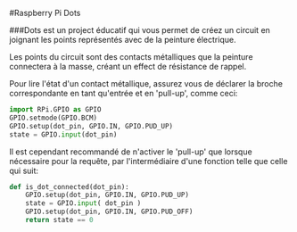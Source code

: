 <!--
---
name: DOTs
class: board
type: Tous
formfactor: Autre
manufacturer: Raspberry Pi
description: créez un circuit avec de la peinture électrique
url: http://www.raspberrypi.org/dots/
github: https://github.com/raspberrypilearning/dots
buy: https://thepihut.com/products/raspberry-pi-dots-board
image: 'rpf-dots.png'
pincount: 40
eeprom: no
pin:
  bcm0:
    name: 'couleur: bleue'
    direction: input
  bcm1:
    name: point 7
    direction: input
  bcm2:
    name: point 22
    direction: input
  bcm3:
    name: point 21
    direction: input
  bcm4:
    name: point 2
    direction: input
  bcm5:
    name: point 9
    direction: input
  bcm6:
    name: point 14
    direction: input
  bcm7:
    name: point 6
    direction: input
  bcm8:
    name: point 18
    direction: input
  bcm9:
    name: point 17
    direction: input
  bcm10:
    name: 'couleur: vert'
    direction: input
  bcm11:
    name: point 8
    direction: input
  bcm12:
    name: point 10
    direction: input
  bcm13:
    name: 'forme: nuage'
    direction: input
  bcm14:
    name: point 1
    direction: input
  bcm15:
    name: point 3
    direction: input
  bcm16:
    name: point 13
    direction: input
  bcm17:
    name: point 4
    direction: input
  bcm18:
    name: point 20
    direction: input
  bcm19:
    name: 'couleur: orange'
    direction: input
  bcm20:
    name: 'forme: ours'
    direction: input
  bcm21:
    name: point 12
    direction: input
  bcm22:
    name: point 15
    direction: input
  bcm23:
    name: point 16
    direction: input
  bcm24:
    name: point 19
    direction: input
  bcm25:
    name: point 5
    direction: input
  bcm26:
    name: point 11
    direction: input
  bcm27:
    name: 'couleur: rouge'
    direction: input
-->
#Raspberry Pi Dots

###Dots est un project éducatif qui vous permet de créez un circuit en joignant les points représentés avec de la peinture électrique.

Les points du circuit sont des contacts métalliques que la peinture connectera à la masse, créant un effect de résistance de rappel.

Pour lire l'état d'un contact métallique, assurez vous de déclarer la broche correspondante en tant qu'entrée et en 'pull-up', comme ceci:


```python
import RPi.GPIO as GPIO
GPIO.setmode(GPIO.BCM)
GPIO.setup(dot_pin, GPIO.IN, GPIO.PUD_UP)
state = GPIO.input(dot_pin)
```

Il est cependant recommandé de n'activer le 'pull-up' que lorsque nécessaire pour la requête, par l'intermédiaire d'une fonction telle que celle qui suit:

```python
def is_dot_connected(dot_pin):
    GPIO.setup(dot_pin, GPIO.IN, GPIO.PUD_UP)
    state = GPIO.input( dot_pin )
    GPIO.setup(dot_pin, GPIO.IN, GPIO.PUD_OFF)
    return state == 0
```